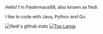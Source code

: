 Hello! I'm Fledermaus68, also known as fledi.

I like to code with Java, Python and Go. 

![fledi's github stats](https://github-readme-stats.vercel.app/api?username=fledermaus68&show_icons=true&theme=radical) [![Top Langs](https://github-readme-stats.vercel.app/api/top-langs/?username=fledermaus68&layout=compact)](https://github.com/fledermaus68/)
